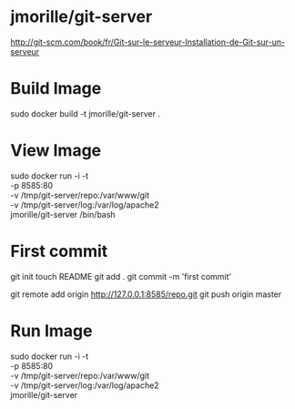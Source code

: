 jmorille/git-server
=========

http://git-scm.com/book/fr/Git-sur-le-serveur-Installation-de-Git-sur-un-serveur


# Build Image  
sudo docker build -t jmorille/git-server .
 

# View Image
sudo docker run -i -t \
 -p 8585:80 \
 -v /tmp/git-server/repo:/var/www/git \
 -v /tmp/git-server/log:/var/log/apache2 \
 jmorille/git-server /bin/bash

 # First commit
git init
touch README
git add .
git commit -m 'first commit'

git remote add origin http://127.0.0.1:8585/repo.git
git push origin master

# Run Image
sudo docker run -i -t \
 -p 8585:80 \
 -v /tmp/git-server/repo:/var/www/git \
 -v /tmp/git-server/log:/var/log/apache2 \
 jmorille/git-server
 

